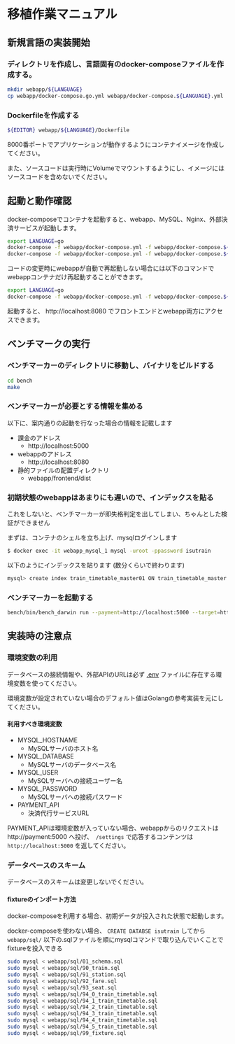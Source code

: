 # 移植作業マニュアル

## 新規言語の実装開始

### ディレクトリを作成し、言語固有のdocker-composeファイルを作成する。

```bash
mkdir webapp/${LANGUAGE}
cp webapp/docker-compose.go.yml webapp/docker-compose.${LANGUAGE}.yml
```

### Dockerfileを作成する

```bash
${EDITOR} webapp/${LANGUAGE}/Dockerfile
```

8000番ポートでアプリケーションが動作するようにコンテナイメージを作成してください。

また、ソースコードは実行時にVolumeでマウントするようにし、イメージにはソースコードを含めないでください。

## 起動と動作確認

docker-composeでコンテナを起動すると、webapp、MySQL、Nginx、外部決済サービスが起動します。

```bash
export LANGUAGE=go
docker-compose -f webapp/docker-compose.yml -f webapp/docker-compose.${LANGUAGE}.yml build
docker-compose -f webapp/docker-compose.yml -f webapp/docker-compose.${LANGUAGE}.yml up
```

コードの変更時にwebappが自動で再起動しない場合には以下のコマンドでwebappコンテナだけ再起動することができます。

```bash
export LANGUAGE=go
docker-compose -f webapp/docker-compose.yml -f webapp/docker-compose.${LANGUAGE}.yml restart webapp
```

起動すると、 http://localhost:8080 でフロントエンドとwebapp両方にアクセスできます。

## ベンチマークの実行

### ベンチマーカーのディレクトリに移動し、バイナリをビルドする

```bash
cd bench
make
```

### ベンチマーカーが必要とする情報を集める

以下に、案内通りの起動を行なった場合の情報を記載します

* 課金のアドレス
  * http://localhost:5000
* webappのアドレス
  * http://localhost:8080
* 静的ファイルの配置ディレクトリ
  * webapp/frontend/dist

### 初期状態のwebappはあまりにも遅いので、インデックスを貼る

これをしないと、ベンチマーカーが即失格判定を出してしまい、ちゃんとした検証ができません

まずは、コンテナのシェルを立ち上げ、mysqlログインします

```bash
$ docker exec -it webapp_mysql_1 mysql -uroot -ppassword isutrain
```

以下のようにインデックスを貼ります (数分くらいで終わります)

```bash
mysql> create index train_timetable_master01 ON train_timetable_master (date, train_class, train_name, station);
```

### ベンチマーカーを起動する

```bash
bench/bin/bench_darwin run --payment=http://localhost:5000 --target=http://localhost:8080 --assetdir=webapp/frontend/dist
```

## 実装時の注意点

### 環境変数の利用

データベースの接続情報や、外部APIのURLは必ず [.env](../webapp/.env) ファイルに存在する環境変数を使ってください。

環境変数が設定されていない場合のデフォルト値はGolangの参考実装を元にしてください。

#### 利用すべき環境変数

* MYSQL_HOSTNAME
  * MySQLサーバのホスト名
* MYSQL_DATABASE
  * MySQLサーバのデータベース名
* MYSQL_USER
  * MySQLサーバへの接続ユーザー名
* MYSQL_PASSWORD
  * MySQLサーバへの接続パスワード
* PAYMENT_API
  * 決済代行サービスURL


PAYMENT_APIは環境変数が入っていない場合、webappからのリクエストは http://payment:5000 へ投げ、　`/settings` で応答するコンテンツは `http://localhost:5000` を返してください。



### データベースのスキーム

データベースのスキームは変更しないでください。


#### fixtureのインポート方法

docker-composeを利用する場合、初期データが投入された状態で起動します。

docker-composeを使わない場合、 `CREATE DATABSE isutrain` してから `webapp/sql/` 以下の.sqlファイルを順にmysqlコマンドで取り込んでいくことでfixtureを投入できる

```bash
sudo mysql < webapp/sql/01_schema.sql
sudo mysql < webapp/sql/90_train.sql
sudo mysql < webapp/sql/91_station.sql
sudo mysql < webapp/sql/92_fare.sql
sudo mysql < webapp/sql/93_seat.sql
sudo mysql < webapp/sql/94_0_train_timetable.sql
sudo mysql < webapp/sql/94_1_train_timetable.sql
sudo mysql < webapp/sql/94_2_train_timetable.sql
sudo mysql < webapp/sql/94_3_train_timetable.sql
sudo mysql < webapp/sql/94_4_train_timetable.sql
sudo mysql < webapp/sql/94_5_train_timetable.sql
sudo mysql < webapp/sql/99_fixture.sql
```
